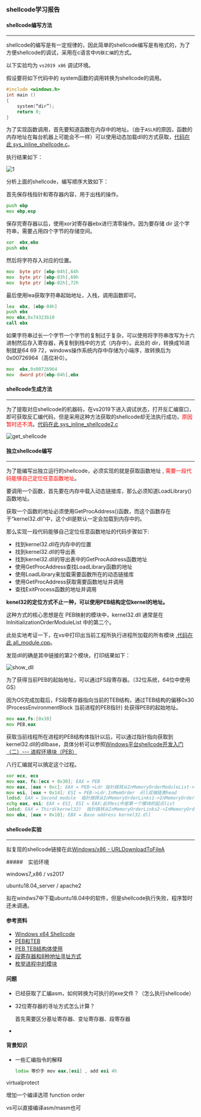 ###                                                shellcode学习报告

#### shellcode编写方法

---

shellcode的编写是有一定规律的，因此简单的shellcode编写是有格式的，为了方便shellcode的调试，采用在c语言中`内联汇编`的方式。

以下实验均为 `vs2019 x86` 调试环境。

假设要将如下代码中的 system函数的调用转换为shellcode的调用。

```c
#include <windows.h>
int main ()
{
    system(“dir”);
    return 0;
}
```

为了实现函数调用，首先要知道函数在内存中的地址。（由于`ASLR`的原因，函数的内存地址在每台机器上可能会不一样）可以使用动态加载dll的方式获取，[代码在此 sys_inline_shellcode.c](https://github.com/jackcily/windows_shellocde_study/raw/master/file/sys_inline_shellcode.c)。

执行结果如下：

![1](https://github.com/jackcily/windows_shellocde_study/raw/master/file/system.JPG)



分析上面的shellcode，编写顺序大致如下：

首先保存栈指针和寄存器内容，用于出栈的操作。

```asm
push ebp
mov ebp,esp
```

保存完寄存器以后，使用xor对寄存器ebx进行清零操作。因为要存储 dir 这个字符串，需要占用四个字节的存储空间。

```asm
xor  ebx,ebx
push ebx
```

然后将字符存入对应的位置。

```asm
mov  byte ptr [ebp-04h],64h
mov  byte ptr [ebp-03h],69h
mov  byte ptr [ebp-02h],72h
```

最后使用lea获取字符串起始地址，入栈，调用函数即可。

```asm
lea  ebx, [ebp-04h]
push ebx
mov ebx,0x74323b10
call ebx
```



如果字符串过长一个字节一个字节的复制过于复杂，可以使用将字符串改写为十六进制然后存入寄存器，再复制到栈中的方式（内存中）。此处的 dir，转换成16进制就是64 69 72，windows操作系统内存中存储为小端序，故转换后为0x00726964（高位补0）。

```asm
mov  ebx,0x00726964
mov  dword ptr[ebp-04h],ebx
```



#### shellcode生成方法

---

为了提取对应shellcode的机器码，在vs2019下进入调试状态，打开反汇编窗口，即可获取反汇编代码，但是采用这种方法获取的shellcode却无法执行成功，<font color = "red">原因暂时还不清</font>。[代码在此 sys_inline_shellcode2.c](https://github.com/jackcily/windows_shellocde_study/raw/master/file/sys_inline_shellcode2.c)



![get_shellcode](https://github.com/jackcily/windows_shellocde_study/raw/master/file/get_shellcode.JPG)



#### 独立shellcode编写

---

为了能编写出独立运行的shellcode，必须实现的就是获取函数地址 , <font color="red">需要一段代码能够自己定位任意函数地址</font>。

要调用一个函数，首先要在内存中载入动态链接库，那么必须知道LoadLibrary()函数地址。

获取一个函数的地址必须使用GetProcAddress()函数，而这个函数存在于“kernel32.dll”中，这个dll是默认一定会加载到内存中的。

那么实现一段代码能够自己定位任意函数地址的代码步骤如下:

- 找到kernel32.dll在内存中的位置
- 找到kernel32.dll的导出表
- 找到kernel32.dll的导出表中的GetProcAddress函数地址
- 使用GetProcAddress查找LoadLibrary函数的地址
- 使用LoadLibrary来加载需要函数所在的动态链接库
- 使用GetProcAddress获取需要函数地址并调用
- 查找ExitProcess函数的地址并调用



**kenel32的定位方式不止一种，可以使用PEB结构定位kernel的地址。**

这种方式的核心思想是在 PEB映射的模块中，kernel32.dll 通常是在 InInitializationOrderModuleList 中的第二个。

此处实地考证一下，在vs中打印出当前工程所执行进程所加载的所有模块 ,[代码在此 all_module.cpp]()。

发现dll的确是其中链接的第2个模块，打印结果如下：

![show_dll](D:\Administrator\desktop_bak\Desktop\windows_shellocde_study\file\show_dll.JPG)



为了获得当前PEB的起始地址，可以通过FS段寄存器。（32位系统，64位中使用GS）

因为OS完成加载后，FS段寄存器指向当前的TEB结构，通过TEB结构的偏移0x30 (ProcessEnvironmentBlock 当前进程的PEB指针) 处获得PEB的起始地址。

```asm
mov eax,fs:[0x30]
mov PEB,eax
```



获取当前线程所在进程的PEB结构体指针以后，可以通过指针指向获取到kernel32.dll的dllbase，具体分析可以参照[Windows平台shellcode开发入门（二）--- 进程环境块（PEB）](https://www.freebuf.com/articles/system/94774.html)

八行汇编就可以搞定这个过程。

```asm
xor ecx, ecx
mov eax, fs:[ecx + 0x30]; EAX = PEB
mov eax, [eax + 0xc]; EAX = PEB->Ldr 指针跳转从InMemoryOrderModuleList->InMemoryOrderLinks1
mov esi, [eax + 0x14]; ESI = PEB->Ldr.InMemOrder  dll双端链表head 
lodsd; EAX = Second module  指针跳转从InMemoryOrderLinks1->InMemoryOrderLinks2
xchg eax, esi; EAX = ESI, ESI = EAX;此时esi中是第一个模块的起点list
lodsd; EAX = Third(kernel32)  指针跳转从InMemoryOrderLinks2->InMemoryOrderLinks3
mov ebx, [eax + 0x10]; EBX = Base address kernel32.dll
```









#### shellcode实验

------

拟复现的shellcode链接在此[Windows/x86 - URLDownloadToFileA](https://www.exploit-db.com/shellcodes/40094)

#####　实验环境

windows7_x86 / vs2017

ubuntu18.04_server / apache2

拟在windws7中下载ubuntu18.04中的软件，但是shellcode执行失败，程序暂时还未调通。







#### 参考资料

- [Windows x64 Shellcode](http://mcdermottcybersecurity.com/articles/windows-x64-shellcode#the-code)
- [PEB和TEB](https://www.cnblogs.com/hanfenglun/archive/2009/03/20/1417506.html)
- [PEB TEB结构体使用](https://blog.csdn.net/chriz_w/article/details/52096552)
- [段寄存器和8种地址寻址方式](https://blog.csdn.net/judyge/article/details/52337096)
- [枚举进程中的模块](https://blog.csdn.net/lanuage/article/details/72331277)



#### 问题

- 已经获取了汇编asm，如何转换为可执行的exe文件？（怎么执行shellcode）

- 32位寄存器的寻址方式怎么计算？

  首先需要区分基址寄存器、变址寄存器、段寄存器

- 



#### 背景知识

- 一些汇编指令的解释

  ```asm
  lodsw 等价于 mov eax,[esi] , add esi 4h
  ```

  







virtualprotect

增加一个编译选项  function order

vs可以直接编译asm/masm也可